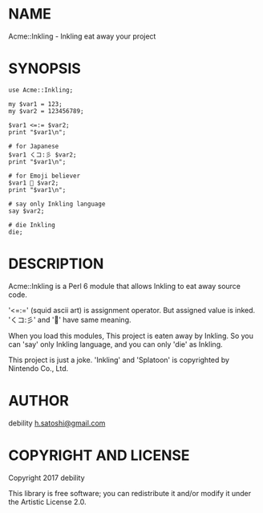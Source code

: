 NAME
====

Acme::Inkling - Inkling eat away your project

SYNOPSIS
========

    use Acme::Inkling;

    my $var1 = 123;
    my $var2 = 123456789;

    $var1 <=:= $var2;
    print "$var1\n";

    # for Japanese
    $var1 くコ:彡 $var2;
    print "$var1\n";

    # for Emoji believer
    $var1 🦑 $var2;
    print "$var1\n";

    # say only Inkling language
    say $var2;

    # die Inkling
    die;

DESCRIPTION
===========

Acme::Inkling is a Perl 6 module that allows Inkling to eat away source code.

'<=:=' (squid ascii art) is assignment operator. But assigned value is inked. 'くコ:彡' and '🦑' have same meaning.

When you load this modules, This project is eaten away by Inkling. So you can 'say' only Inkling language, and you can only 'die' as Inkling.

This project is just a joke. 'Inkling' and 'Splatoon' is copyrighted by Nintendo Co., Ltd.

AUTHOR
======

debility <h.satoshi@gmail.com>

COPYRIGHT AND LICENSE
=====================

Copyright 2017 debility

This library is free software; you can redistribute it and/or modify it under the Artistic License 2.0.
